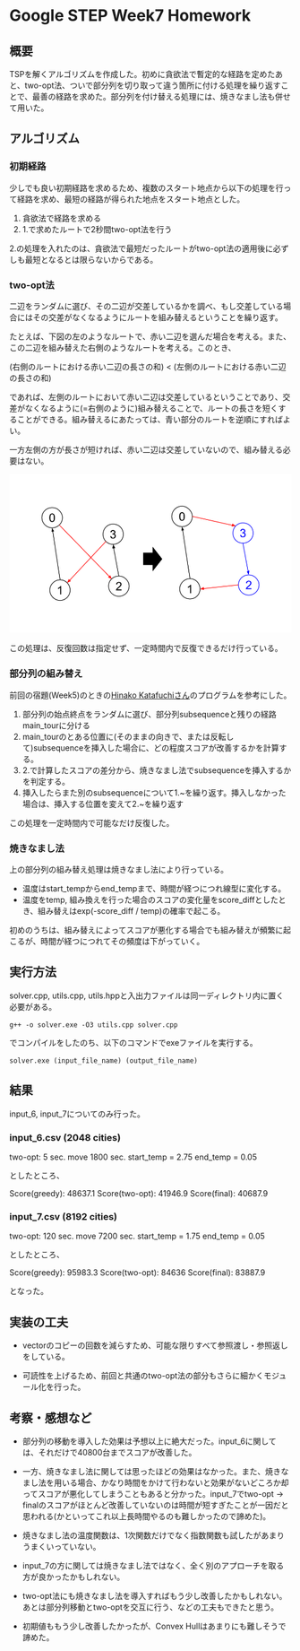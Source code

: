 # Google STEP Week7 Homework
## 概要
TSPを解くアルゴリズムを作成した。初めに貪欲法で暫定的な経路を定めたあと、two-opt法、ついで部分列を切り取って違う箇所に付ける処理を繰り返すことで、最善の経路を求めた。部分列を付け替える処理には、焼きなまし法も併せて用いた。

## アルゴリズム
### 初期経路
少しでも良い初期経路を求めるため、複数のスタート地点から以下の処理を行って経路を求め、最短の経路が得られた地点をスタート地点とした。

1. 貪欲法で経路を求める
2. 1.で求めたルートで2秒間two-opt法を行う

2.の処理を入れたのは、貪欲法で最短だったルートがtwo-opt法の適用後に必ずしも最短となるとは限らないからである。

### two-opt法
二辺をランダムに選び、その二辺が交差しているかを調べ、もし交差している場合にはその交差がなくなるようにルートを組み替えるということを繰り返す。

たとえば、下図の左のようなルートで、赤い二辺を選んだ場合を考える。また、この二辺を組み替えた右側のようなルートを考える。このとき、

(右側のルートにおける赤い二辺の長さの和) < (左側のルートにおける赤い二辺の長さの和)

であれば、左側のルートにおいて赤い二辺は交差しているということであり、交差がなくなるように(=右側のように)組み替えることで、ルートの長さを短くすることができる。組み替えるにあたっては、青い部分のルートを逆順にすればよい。

一方左側の方が長さが短ければ、赤い二辺は交差していないので、組み替える必要はない。

![交差の組み替え](document_fig1.png)

この処理は、反復回数は指定せず、一定時間内で反復できるだけ行っている。

### 部分列の組み替え
前回の宿題(Week5)のときの[Hinako Katafuchiさん](https://gist.github.com/chikochan/0e4312c08aca4bdd44586a4914fce878)のプログラムを参考にした。

1. 部分列の始点終点をランダムに選び、部分列subsequenceと残りの経路main_tourに分ける
2. main_tourのとある位置に(そのままの向きで、または反転して)subsequenceを挿入した場合に、どの程度スコアが改善するかを計算する。
3. 2.で計算したスコアの差分から、焼きなまし法でsubsequenceを挿入するかを判定する。
4. 挿入したらまた別のsubsequenceについて1.~を繰り返す。挿入しなかった場合は、挿入する位置を変えて2.~を繰り返す

この処理を一定時間内で可能なだけ反復した。

### 焼きなまし法
上の部分列の組み替え処理は焼きなまし法により行っている。

* 温度はstart_tempからend_tempまで、時間が経つにつれ線型に変化する。
* 温度をtemp, 組み換えを行った場合のスコアの変化量をscore_diffとしたとき、組み替えはexp(-score_diff / temp)の確率で起こる。

初めのうちは、組み替えによってスコアが悪化する場合でも組み替えが頻繁に起こるが、時間が経つにつれてその頻度は下がっていく。


## 実行方法
solver.cpp, utils.cpp, utils.hppと入出力ファイルは同一ディレクトリ内に置く必要がある。
```
g++ -o solver.exe -O3 utils.cpp solver.cpp
```
でコンパイルをしたのち、以下のコマンドでexeファイルを実行する。
```
solver.exe (input_file_name) (output_file_name)
```

## 結果
input_6, input_7についてのみ行った。

### input_6.csv (2048 cities)
two-opt: 5 sec.
move 1800 sec.
start_temp = 2.75
end_temp = 0.05

としたところ、

Score(greedy): 48637.1
Score(two-opt): 41946.9
Score(final): 40687.9


### input_7.csv (8192 cities)
two-opt: 120 sec.
move 7200 sec.
start_temp = 1.75
end_temp = 0.05

としたところ、

Score(greedy): 95983.3
Score(two-opt): 84636
Score(final): 83887.9

となった。

## 実装の工夫
* vectorのコピーの回数を減らすため、可能な限りすべて参照渡し・参照返しをしている。

* 可読性を上げるため、前回と共通のtwo-opt法の部分もさらに細かくモジュール化を行った。

## 考察・感想など
* 部分列の移動を導入した効果は予想以上に絶大だった。input_6に関しては、それだけで40800台までスコアが改善した。

* 一方、焼きなまし法に関しては思ったほどの効果はなかった。また、焼きなまし法を用いる場合、かなり時間をかけて行わないと効果がないどころか却ってスコアが悪化してしまうこともあると分かった。input_7でtwo-opt -> finalのスコアがほとんど改善していないのは時間が短すぎたことが一因だと思われる(かといってこれ以上長時間やるのも難しかったので諦めた)。

* 焼きなまし法の温度関数は、1次関数だけでなく指数関数も試したがあまりうまくいっていない。

* input_7の方に関しては焼きなまし法ではなく、全く別のアプローチを取る方が良かったかもしれない。

* two-opt法にも焼きなまし法を導入すればもう少し改善したかもしれない。あとは部分列移動とtwo-optを交互に行う、などの工夫もできたと思う。

* 初期値ももう少し改善したかったが、Convex Hullはあまりにも難しそうで諦めた。
